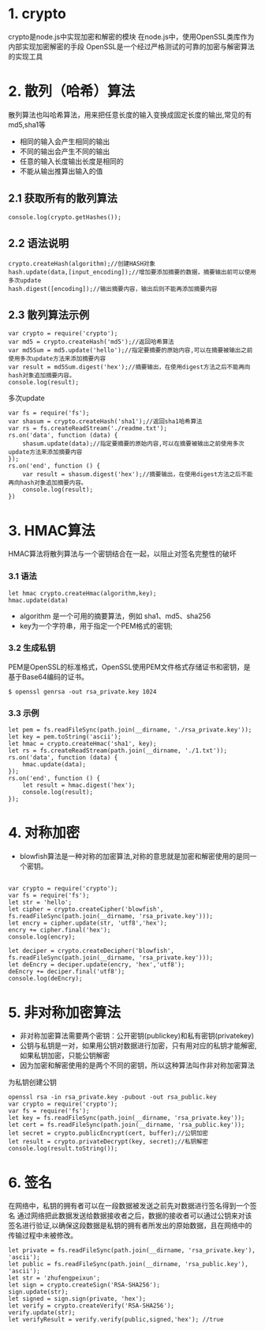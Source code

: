 # 1. crypto
crypto是node.js中实现加密和解密的模块 在node.js中，使用OpenSSL类库作为内部实现加密解密的手段 OpenSSL是一个经过严格测试的可靠的加密与解密算法的实现工具
# 2. 散列（哈希）算法
散列算法也叫哈希算法，用来把任意长度的输入变换成固定长度的输出,常见的有md5,sha1等

- 相同的输入会产生相同的输出
- 不同的输出会产生不同的输出
- 任意的输入长度输出长度是相同的
- 不能从输出推算出输入的值
## 2.1 获取所有的散列算法
    console.log(crypto.getHashes());
## 2.2 语法说明
    crypto.createHash(algorithm);//创建HASH对象
    hash.update(data,[input_encoding]);//增加要添加摘要的数据，摘要输出前可以使用多次update
    hash.digest([encoding]);//输出摘要内容，输出后则不能再添加摘要内容
## 2.3 散列算法示例
    var crypto = require('crypto');
    var md5 = crypto.createHash('md5');//返回哈希算法
    var md5Sum = md5.update('hello');//指定要摘要的原始内容,可以在摘要被输出之前使用多次update方法来添加摘要内容
    var result = md5Sum.digest('hex');//摘要输出，在使用digest方法之后不能再向hash对象追加摘要内容。
    console.log(result);

多次update

    var fs = require('fs');
    var shasum = crypto.createHash('sha1');//返回sha1哈希算法
    var rs = fs.createReadStream('./readme.txt');
    rs.on('data', function (data) {
        shasum.update(data);//指定要摘要的原始内容,可以在摘要被输出之前使用多次update方法来添加摘要内容
    });
    rs.on('end', function () {
        var result = shasum.digest('hex');//摘要输出，在使用digest方法之后不能再向hash对象追加摘要内容。
        console.log(result);
    })
# 3. HMAC算法
HMAC算法将散列算法与一个密钥结合在一起，以阻止对签名完整性的破坏

### 3.1 语法
    let hmac crypto.createHmac(algorithm,key);
    hmac.update(data)
- algorithm 是一个可用的摘要算法，例如 sha1、md5、sha256
- key为一个字符串，用于指定一个PEM格式的密钥;

### 3.2 生成私钥
PEM是OpenSSL的标准格式，OpenSSL使用PEM文件格式存储证书和密钥，是基于Base64编码的证书。

    $ openssl genrsa -out rsa_private.key 1024
### 3.3 示例
    let pem = fs.readFileSync(path.join(__dirname, './rsa_private.key'));
    let key = pem.toString('ascii');
    let hmac = crypto.createHmac('sha1', key);
    let rs = fs.createReadStream(path.join(__dirname, './1.txt'));
    rs.on('data', function (data) {
        hmac.update(data);
    });
    rs.on('end', function () {
        let result = hmac.digest('hex');
        console.log(result);
    });
# 4. 对称加密
- blowfish算法是一种对称的加密算法,对称的意思就是加密和解密使用的是同一个密钥。
## 
    var crypto = require('crypto');
    var fs = require('fs');
    let str = 'hello';
    let cipher = crypto.createCipher('blowfish', fs.readFileSync(path.join(__dirname, 'rsa_private.key')));
    let encry = cipher.update(str, 'utf8','hex');
    encry += cipher.final('hex');
    console.log(encry);

    let deciper = crypto.createDecipher('blowfish', fs.readFileSync(path.join(__dirname, 'rsa_private.key')));
    let deEncry = deciper.update(encry, 'hex','utf8');
    deEncry += deciper.final('utf8');
    console.log(deEncry);

# 5. 非对称加密算法
- 非对称加密算法需要两个密钥：公开密钥(publickey)和私有密钥(privatekey)
- 公钥与私钥是一对，如果用公钥对数据进行加密，只有用对应的私钥才能解密,如果私钥加密，只能公钥解密
- 因为加密和解密使用的是两个不同的密钥，所以这种算法叫作非对称加密算法

为私钥创建公钥

    openssl rsa -in rsa_private.key -pubout -out rsa_public.key
    var crypto = require('crypto');
    var fs = require('fs');
    let key = fs.readFileSync(path.join(__dirname, 'rsa_private.key'));
    let cert = fs.readFileSync(path.join(__dirname, 'rsa_public.key'));
    let secret = crypto.publicEncrypt(cert, buffer);//公钥加密
    let result = crypto.privateDecrypt(key, secret);//私钥解密
    console.log(result.toString());
# 6. 签名
在网络中，私钥的拥有者可以在一段数据被发送之前先对数据进行签名得到一个签名 通过网络把此数据发送给数据接收者之后，数据的接收者可以通过公钥来对该签名进行验证,以确保这段数据是私钥的拥有者所发出的原始数据，且在网络中的传输过程中未被修改。

    let private = fs.readFileSync(path.join(__dirname, 'rsa_private.key'), 'ascii');
    let public = fs.readFileSync(path.join(__dirname, 'rsa_public.key'), 'ascii');
    let str = 'zhufengpeixun';
    let sign = crypto.createSign('RSA-SHA256');
    sign.update(str);
    let signed = sign.sign(private, 'hex');
    let verify = crypto.createVerify('RSA-SHA256');
    verify.update(str);
    let verifyResult = verify.verify(public,signed,'hex'); //true